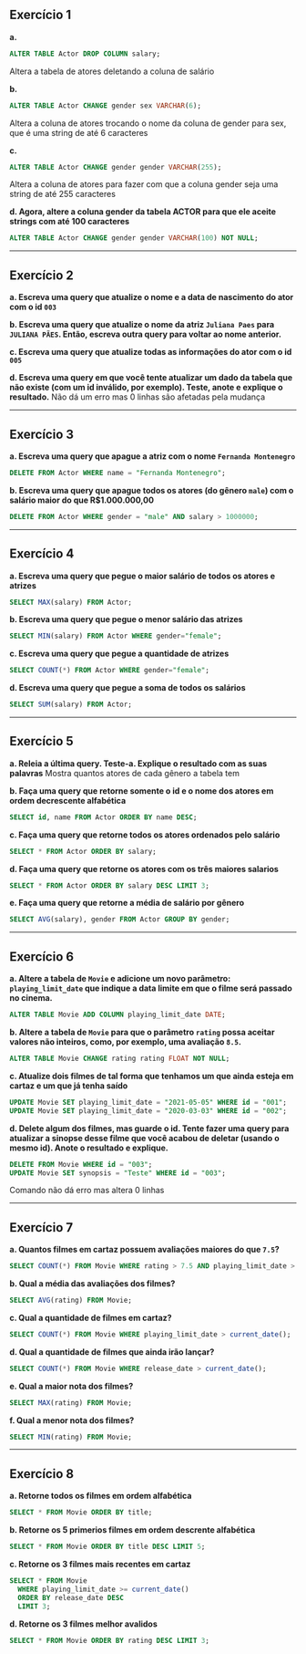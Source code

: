 ## Exercício 1

**a.**

```sql
ALTER TABLE Actor DROP COLUMN salary;
```
Altera a tabela de atores deletando a coluna de salário

**b.**

```sql
ALTER TABLE Actor CHANGE gender sex VARCHAR(6);
```
Altera a coluna de atores trocando o nome da coluna de gender para sex, que é uma string de até 6 caracteres

**c.**

```sql
ALTER TABLE Actor CHANGE gender gender VARCHAR(255);
```
Altera a coluna de atores para fazer com que a coluna gender seja uma string de até 255 caracteres

**d. Agora,  altere a coluna gender da tabela ACTOR para que ele aceite strings com até 100 caracteres**
```sql
ALTER TABLE Actor CHANGE gender gender VARCHAR(100) NOT NULL;
```

---

## Exercício 2

**a. Escreva uma query que atualize o nome e a data de nascimento do ator com o id `003`**

**b. Escreva uma query que atualize o nome da atriz `Juliana Paes` para `JULIANA PÃES`. Então, escreva outra query para voltar ao nome anterior.**

**c. Escreva uma query que atualize todas as informações do ator com o id `005`**

**d. Escreva uma query em que você tente atualizar um dado da tabela que não existe (com um id inválido, por exemplo). Teste, anote e explique o resultado.**
Não dá um erro mas 0 linhas são afetadas pela mudança

---
## Exercício 3

**a. Escreva uma query que apague a atriz com o nome `Fernanda Montenegro`**
```sql
DELETE FROM Actor WHERE name = "Fernanda Montenegro";
```

**b. Escreva uma query que apague todos os atores (do gênero `male`) com o salário maior do que R$1.000.000,00**
```sql
DELETE FROM Actor WHERE gender = "male" AND salary > 1000000;
```

---

## Exercício 4

**a. Escreva uma query que pegue o maior salário de todos os atores e atrizes**
```sql
SELECT MAX(salary) FROM Actor;
```

**b. Escreva uma query que pegue o menor salário das atrizes**
```sql
SELECT MIN(salary) FROM Actor WHERE gender="female";
```

**c. Escreva uma query que pegue a quantidade de atrizes**
```sql
SELECT COUNT(*) FROM Actor WHERE gender="female";
```

**d. Escreva uma query que pegue a soma de todos os salários**
```sql
SELECT SUM(salary) FROM Actor;
```

---

## Exercício 5

**a. Releia a última query. Teste-a. Explique o resultado com as suas palavras**
Mostra quantos atores de cada gênero a tabela tem

**b. Faça uma query que retorne somente o id e o nome dos atores em ordem decrescente alfabética**
```sql
SELECT id, name FROM Actor ORDER BY name DESC;
```

**c. Faça uma query que retorne todos os atores ordenados pelo salário**
```sql
SELECT * FROM Actor ORDER BY salary;
```

**d. Faça uma query que retorne os atores com os três maiores salarios**
```sql
SELECT * FROM Actor ORDER BY salary DESC LIMIT 3;
```

**e. Faça uma query que retorne a média de salário por gênero**
```sql
SELECT AVG(salary), gender FROM Actor GROUP BY gender;
```

---

## Exercício 6

**a. Altere a tabela de `Movie` e adicione um novo parâmetro: `playing_limit_date` que indique a data limite em que o filme será passado no cinema.**
```sql
ALTER TABLE Movie ADD COLUMN playing_limit_date DATE;
```

**b. Altere a tabela de `Movie` para que o parâmetro `rating` possa aceitar valores não inteiros, como, por exemplo, uma avaliação `8.5`.**
```sql
ALTER TABLE Movie CHANGE rating rating FLOAT NOT NULL;
```

**c. Atualize dois filmes de tal forma que tenhamos um que ainda esteja em cartaz e um que já tenha saído**
```sql
UPDATE Movie SET playing_limit_date = "2021-05-05" WHERE id = "001";
UPDATE Movie SET playing_limit_date = "2020-03-03" WHERE id = "002";
```

**d. Delete algum dos filmes, mas guarde o id. Tente fazer uma query para atualizar a sinopse desse filme que você acabou de deletar (usando o mesmo id). Anote o resultado e explique.**
```sql
DELETE FROM Movie WHERE id = "003";
UPDATE Movie SET synopsis = "Teste" WHERE id = "003";
```
Comando não dá erro mas altera 0 linhas

---

## Exercício 7

**a. Quantos filmes em cartaz possuem avaliações maiores do que `7.5`?**
```sql
SELECT COUNT(*) FROM Movie WHERE rating > 7.5 AND playing_limit_date > current_date();
```

**b. Qual a média das avaliações dos filmes?**
```sql
SELECT AVG(rating) FROM Movie;
```

**c. Qual a quantidade de filmes em cartaz?**
```sql
SELECT COUNT(*) FROM Movie WHERE playing_limit_date > current_date();
```

**d. Qual a quantidade de filmes que ainda irão lançar?**
```sql
SELECT COUNT(*) FROM Movie WHERE release_date > current_date();
```

**e. Qual a maior nota dos filmes?**
```sql
SELECT MAX(rating) FROM Movie;
```

**f. Qual a menor nota dos filmes?**
```sql
SELECT MIN(rating) FROM Movie;
```

---

## Exercício 8

**a. Retorne todos os filmes em ordem alfabética**
```sql
SELECT * FROM Movie ORDER BY title;
```

**b. Retorne os 5 primerios filmes em ordem descrente alfabética**
```sql
SELECT * FROM Movie ORDER BY title DESC LIMIT 5;
```

**c. Retorne os 3 filmes mais recentes em cartaz**
```sql
SELECT * FROM Movie
  WHERE playing_limit_date >= current_date()
  ORDER BY release_date DESC
  LIMIT 3;
```

**d. Retorne os 3 filmes melhor avalidos**
```sql
SELECT * FROM Movie ORDER BY rating DESC LIMIT 3;
```